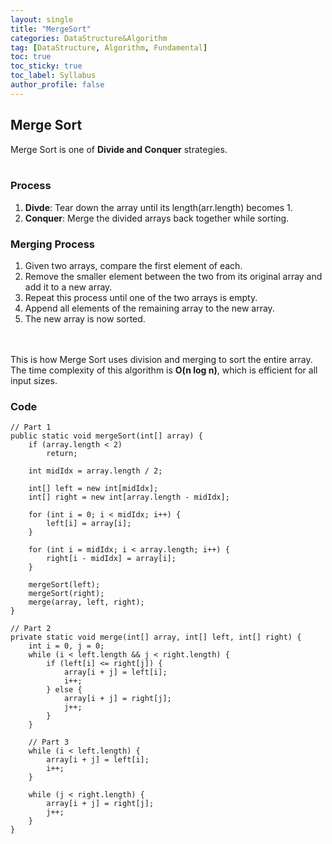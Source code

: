 ```yaml
---
layout: single
title: "MergeSort"
categories: DataStructure&Algorithm
tag: [DataStructure, Algorithm, Fundamental]
toc: true
toc_sticky: true
toc_label: Syllabus
author_profile: false
---
```


## Merge Sort

Merge Sort is one of **Divide and Conquer** strategies.<br><br>


### Process

1. **Divde**: Tear down the array until its length(arr.length) becomes 1.
2. **Conquer**: Merge the divided arrays back together while sorting.


### Merging Process

1. Given two arrays, compare the first element of each.
2. Remove the smaller element between the two from its original array and add  it to a new array.
3. Repeat this process until one of the two arrays is empty.
4. Append all elements of the remaining array to the new array.
5. The new array is now sorted.

<br><br>
This is how Merge Sort uses division and merging to sort the entire array. The time complexity of this algorithm is **O(n log n)**, which is efficient for all input sizes.


### Code
```
// Part 1
public static void mergeSort(int[] array) {
    if (array.length < 2)
        return;

    int midIdx = array.length / 2;

    int[] left = new int[midIdx];
    int[] right = new int[array.length - midIdx];

    for (int i = 0; i < midIdx; i++) {
        left[i] = array[i];
    }

    for (int i = midIdx; i < array.length; i++) {
        right[i - midIdx] = array[i];
    }

    mergeSort(left);
    mergeSort(right);
    merge(array, left, right);
}

// Part 2
private static void merge(int[] array, int[] left, int[] right) {
    int i = 0, j = 0;
    while (i < left.length && j < right.length) {
        if (left[i] <= right[j]) {
            array[i + j] = left[i];
            i++;
        } else {
            array[i + j] = right[j];
            j++;
        }
    }

    // Part 3
    while (i < left.length) {
        array[i + j] = left[i];
        i++;
    }

    while (j < right.length) {
        array[i + j] = right[j];
        j++;
    }
}
```
